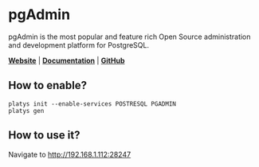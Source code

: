 # pgAdmin

pgAdmin is the most popular and feature rich Open Source administration and development platform for PostgreSQL. 

**[Website](https://www.pgadmin.org/)** | **[Documentation](https://www.pgadmin.org/docs/pgadmin4/latest/index.html)** | **[GitHub](https://github.com/postgres/pgadmin4)**

## How to enable?

```
platys init --enable-services POSTRESQL PGADMIN
platys gen
```

## How to use it?

Navigate to <http://192.168.1.112:28247>
